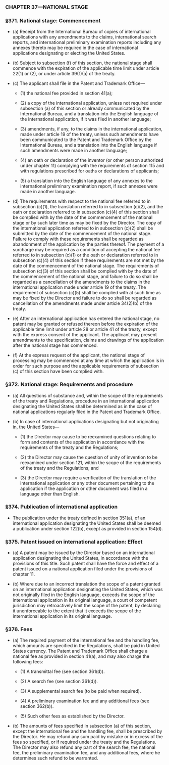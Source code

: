 ### **CHAPTER 37—NATIONAL STAGE**

### §371. National stage: Commencement
* (a) Receipt from the International Bureau of copies of international applications with any amendments to the claims, international search reports, and international preliminary examination reports including any annexes thereto may be required in the case of international applications designating or electing the United States.

* (b) Subject to subsection (f) of this section, the national stage shall commence with the expiration of the applicable time limit under article 22(1) or (2), or under article 39(1)(a) of the treaty.

* (c) The applicant shall file in the Patent and Trademark Office—

  * (1) the national fee provided in section 41(a);

  * (2) a copy of the international application, unless not required under subsection (a) of this section or already communicated by the International Bureau, and a translation into the English language of the international application, if it was filed in another language;

  * (3) amendments, if any, to the claims in the international application, made under article 19 of the treaty, unless such amendments have been communicated to the Patent and Trademark Office by the International Bureau, and a translation into the English language if such amendments were made in another language;

  * (4) an oath or declaration of the inventor (or other person authorized under chapter 11) complying with the requirements of section 115 and with regulations prescribed for oaths or declarations of applicants;

  * (5) a translation into the English language of any annexes to the international preliminary examination report, if such annexes were made in another language.


* (d) The requirements with respect to the national fee referred to in subsection (c)(1), the translation referred to in subsection (c)(2), and the oath or declaration referred to in subsection (c)(4) of this section shall be complied with by the date of the commencement of the national stage or by such later time as may be fixed by the Director. The copy of the international application referred to in subsection (c)(2) shall be submitted by the date of the commencement of the national stage. Failure to comply with these requirements shall be regarded as abandonment of the application by the parties thereof. The payment of a surcharge may be required as a condition of accepting the national fee referred to in subsection (c)(1) or the oath or declaration referred to in subsection (c)(4) of this section if these requirements are not met by the date of the commencement of the national stage. The requirements of subsection (c)(3) of this section shall be complied with by the date of the commencement of the national stage, and failure to do so shall be regarded as a cancellation of the amendments to the claims in the international application made under article 19 of the treaty. The requirement of subsection (c)(5) shall be complied with at such time as may be fixed by the Director and failure to do so shall be regarded as cancellation of the amendments made under article 34(2)(b) of the treaty.

* (e) After an international application has entered the national stage, no patent may be granted or refused thereon before the expiration of the applicable time limit under article 28 or article 41 of the treaty, except with the express consent of the applicant. The applicant may present amendments to the specification, claims and drawings of the application after the national stage has commenced.

* (f) At the express request of the applicant, the national stage of processing may be commenced at any time at which the application is in order for such purpose and the applicable requirements of subsection (c) of this section have been complied with.

### §372. National stage: Requirements and procedure
* (a) All questions of substance and, within the scope of the requirements of the treaty and Regulations, procedure in an international application designating the United States shall be determined as in the case of national applications regularly filed in the Patent and Trademark Office.

* (b) In case of international applications designating but not originating in, the United States—

  * (1) the Director may cause to be reexamined questions relating to form and contents of the application in accordance with the requirements of the treaty and the Regulations;

  * (2) the Director may cause the question of unity of invention to be reexamined under section 121, within the scope of the requirements of the treaty and the Regulations; and

  * (3) the Director may require a verification of the translation of the international application or any other document pertaining to the application if the application or other document was filed in a language other than English.

### §374. Publication of international application
* The publication under the treaty defined in section 351(a), of an international application designating the United States shall be deemed a publication under section 122(b), except as provided in section 154(d).

### §375. Patent issued on international application: Effect
* (a) A patent may be issued by the Director based on an international application designating the United States, in accordance with the provisions of this title. Such patent shall have the force and effect of a patent issued on a national application filed under the provisions of chapter 11.

* (b) Where due to an incorrect translation the scope of a patent granted on an international application designating the United States, which was not originally filed in the English language, exceeds the scope of the international application in its original language, a court of competent jurisdiction may retroactively limit the scope of the patent, by declaring it unenforceable to the extent that it exceeds the scope of the international application in its original language.

### §376. Fees
* (a) The required payment of the international fee and the handling fee, which amounts are specified in the Regulations, shall be paid in United States currency. The Patent and Trademark Office shall charge a national fee as provided in section 41(a), and may also charge the following fees:

  * (1) A transmittal fee (see section 361(d)).

  * (2) A search fee (see section 361(d)).

  * (3) A supplemental search fee (to be paid when required).

  * (4) A preliminary examination fee and any additional fees (see section 362(b)).

  * (5) Such other fees as established by the Director.


* (b) The amounts of fees specified in subsection (a) of this section, except the international fee and the handling fee, shall be prescribed by the Director. He may refund any sum paid by mistake or in excess of the fees so specified, or if required under the treaty and the Regulations. The Director may also refund any part of the search fee, the national fee, the preliminary examination fee, and any additional fees, where he determines such refund to be warranted.